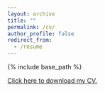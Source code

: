 ```yaml
---
layout: archive
title: ""
permalink: /cv/
author_profile: false
redirect_from:
  - /resume
---
```


{% include base_path %}

[Click here to download my CV.]()

